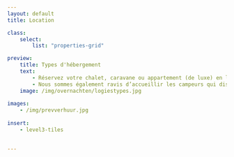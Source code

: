 ```yaml
---
layout: default
title: Location

class:
    select: 
        list: "properties-grid"

preview:
    title: Types d'hébergement
    text: 
        - Réservez votre chalet, caravane ou appartement (de luxe) en ligne et offrez-vous un séjour confortable et sans souci. 
        - Nous sommes également ravis d’accueillir les campeurs qui disposent de leur propre caravane, mobilhome ou tente. Pour les campeurs c'est aussi possible de réserver un emplacement en ligne. 
    image: /img/overnachten/logiestypes.jpg    
        
images:
    - /img/prevverhuur.jpg
    
insert:
    - level3-tiles
    

---
```


